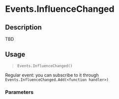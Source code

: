 # Events.InfluenceChanged
## Description
TBD

## Usage
> `Events.InfluenceChanged()`

Regular event: you can subscribe to it through `Events.InfluenceChanged.Add(<function handler>)`

### Parameters
